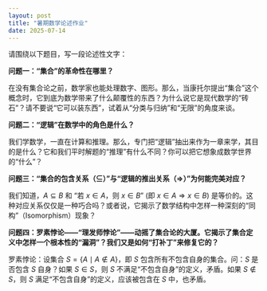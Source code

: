 ```yaml
---
layout: post
title: "暑期数学论述作业"
date: 2025-07-14
---
```

请围绕以下题目，写一段论述性文字：

**问题一：“集合”的革命性在哪里？**

在没有集合论之前，数学家也能处理数字、图形。那么，当康托尔提出“集合”这个概念时，它到底为数学带来了什么颠覆性的东西？为什么说它是现代数学的“砖石”？请不要说“它可以装东西”，试着从“分类与归纳”和“无限”的角度来谈。

**问题二：“逻辑”在数学中的角色是什么？**

我们学数学，一直在计算和推理。那么，专门把“逻辑”抽出来作为一章来学，其目的是什么？它和我们平时解题的“推理”有什么不同？你可以把它想象成数学世界的“什么”？

**问题三：“集合的包含关系（$\subseteq$）”与“逻辑的推出关系（$\Rightarrow$）”为何能完美对应？**

我们知道，$A \subseteq B$ 和 “若 $x \in A$，则 $x \in B$” (即 $x \in A \Rightarrow x \in B$) 是等价的。这种对应关系仅仅是一种巧合吗？或者说，它揭示了数学结构中怎样一种深刻的“同构”（Isomorphism）现象？

**问题四：罗素悖论——“理发师悖论”——动摇了集合论的大厦。它揭示了集合定义中怎样一个根本性的“漏洞”？我们又是如何“打补丁”来修复它的？**

罗素悖论：设集合 $S = \{A \mid A \notin A\}$，即 $S$ 包含所有不包含自身的集合。问：$S$ 是否包含 $S$ 自身？如果 $S \in S$，则 $S$ 不满足“不包含自身”的定义，矛盾。如果 $S \notin S$，则 $S$ 满足“不包含自身”的定义，应该被包含在 $S$ 中，也矛盾。

